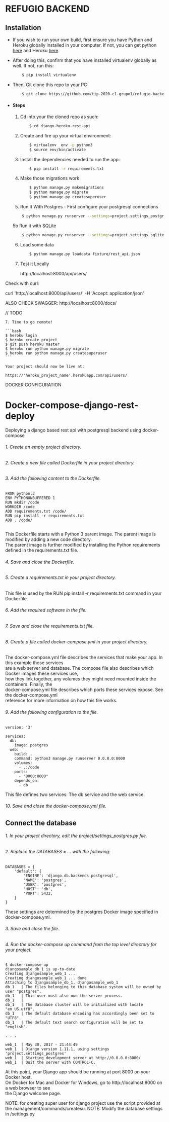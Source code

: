 # REFUGIO BACKEND
## Installation
* If you wish to run your own build, first ensure you have Python and Heroku globally installed in your computer. If not, you can get python [here](https://www.python.org) and Heroku [here](https://devcenter.heroku.com/articles/heroku-cli).
* After doing this, confirm that you have installed virtualenv globally as well. If not, run this:
    ```bash
        $ pip install virtualenv
    ```
* Then, Git clone this repo to your PC
    ```bash
        $ git clone https://github.com/tip-2020-c1-grupo1/refugio-backend.git
    ```

* #### Steps
    1. Cd into your the cloned repo as such:
        ```bash
            $ cd django-heroku-rest-api
        ```
    2. Create and fire up your virtual environment:
        ```bash
            $ virtualenv  env -p python3
            $ source env/bin/activate
        ```
    3. Install the dependencies needed to run the app:
        ```bash
            $ pip install -r requirements.txt
        ```
    4. Make those migrations work
        ```bash
            $ python manage.py makemigrations
            $ python manage.py migrate
            $ python manage.py createsuperuser
        ```
    5. Run It With Postgres - First configure your postgresql connections
    ```bash
        $ python manage.py runserver --settings=project.settings_postgres
    ```
    5b Run it with SQLite
    ```bash
        $ python manage.py runserver --settings=project.settings_sqlite
    ```
	   
	
    6. Load some data
    	```bash
            $ python manage.py loaddata fixture/rest_api.json
        ```
    7. Test it Locally
   
        http://localhost:8000/api/users/
	
  
Check with curl:

curl 'http://localhost:8000/api/users/' -H 'Accept: application/json'

ALSO CHECK SWAGGER:
http://localhost:8000/docs/


// TODO

    7. Time to go remote!
    
    ```bash 
    $ heroku login 
    $ heroku create project 
    $ git push heroku master 
    $ heroku run python manage.py migrate 
    $ heroku run python manage.py createsuperuser 
    ```
    
    Your project should now be live at: 
    
    https://'heroku_project_name'.herokuapp.com/api/users/
 

DOCKER CONFIGURATION

# Docker-compose-django-rest-deploy
Deploying a django based rest api with postgresql backend using docker-compose

###### 1. Create an empty project directory.
###### 2. Create a new file called Dockerfile in your project directory.
###### 3. Add the following content to the Dockerfile.
```
FROM python:3
ENV PYTHONUNBUFFERED 1
RUN mkdir /code
WORKDIR /code
ADD requirements.txt /code/
RUN pip install -r requirements.txt
ADD . /code/
 
```
This Dockerfile starts with a Python 3 parent image. The parent image is modified by adding a new code directory.  
The parent image is further modified by installing the Python requirements defined in the requirements.txt file.  

###### 4. Save and close the Dockerfile.  
###### 5. Create a requirements.txt in your project directory.  

This file is used by the RUN pip install -r requirements.txt command in your Dockerfile.  

###### 6. Add the required software in the file.  

###### 7. Save and close the requirements.txt file.  

###### 8. Create a file called docker-compose.yml in your project directory.

The docker-compose.yml file describes the services that make your app. In this example those services   
are a web server and database. The compose file also describes which Docker images these services use,   
how they link together, any volumes they might need mounted inside the containers. Finally, the   
docker-compose.yml file describes which ports these services expose. See the docker-compose.yml   
reference for more information on how this file works.  

###### 9. Add the following configuration to the file.  

```
version: '3'

services:
  db:
    image: postgres
  web:
    build: .
    command: python3 manage.py runserver 0.0.0.0:8000
    volumes:
      - .:/code
    ports:
      - "8000:8000"
    depends_on:
      - db
```

This file defines two services: The db service and the web service.  

###### 10. Save and close the docker-compose.yml file.  

## Connect the database  

###### 1. In your project directory, edit the project/settings_postgres.py file.  

###### 2. Replace the DATABASES = ... with the following:  

```
DATABASES = {
    'default': {
        'ENGINE': 'django.db.backends.postgresql',
        'NAME': 'postgres',
        'USER': 'postgres',
        'HOST': 'db',
        'PORT': 5432,
    }
}

```

These settings are determined by the postgres Docker image specified in docker-compose.yml.    

###### 3. Save and close the file.  
###### 4. Run the docker-compose up command from the top level directory for your project.  

```
$ docker-compose up
djangosample_db_1 is up-to-date
Creating djangosample_web_1 ...
Creating djangosample_web_1 ... done
Attaching to djangosample_db_1, djangosample_web_1
db_1   | The files belonging to this database system will be owned by user "postgres".
db_1   | This user must also own the server process.
db_1   |
db_1   | The database cluster will be initialized with locale "en_US.utf8".
db_1   | The default database encoding has accordingly been set to "UTF8".
db_1   | The default text search configuration will be set to "english".

. . .

web_1  | May 30, 2017 - 21:44:49
web_1  | Django version 1.11.1, using settings 'project.settings_postgres'
web_1  | Starting development server at http://0.0.0.0:8000/
web_1  | Quit the server with CONTROL-C.
```

At this point, your Django app should be running at port 8000 on your Docker host.   
On Docker for Mac and Docker for Windows, go to http://localhost:8000 on a web browser to see   
the Django welcome page.

NOTE: for creating super user for django project use the script provided at the management/commands/createsu.
NOTE: Modify the database settings in <Django-project>/settings.py
